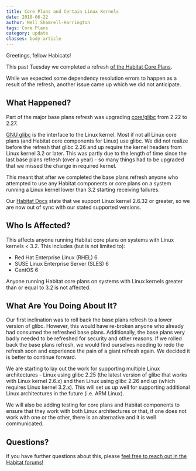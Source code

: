 ```yaml
---
title: Core Plans and Certain Linux Kernels
date: 2018-06-22
author: Nell Shamrell-Harrington
tags: Core Plans
category: update
classes: body-article
---
```


Greetings, fellow Habicats!

This past Tuesday we completed a refresh [of the Habitat Core Plans](https://www.habitat.sh/blog/2018/06/base-plans-refresh/).

While we expected some dependency resolution errors to happen as a result of the refresh, another issue came up which we did not anticipate.

## What Happened?

Part of the major base plans refresh was upgrading [core/glibc](https://github.com/habitat-sh/core-plans/tree/master/glibc) from 2.22 to 2.27.

[GNU glibc](https://www.gnu.org/software/libc/) is the interface to the Linux kernel. Most if not all Linux core plans (and Habitat core components for Linux) use glibc. We did not realize before the refresh that glibc 2.26 and up require the kernel headers from Linux kernel 3.2 or later. This was partly due to the length of time since the last base plans refresh (over a year) - so many things had to be upgraded that we missed the change in required kernel.

This meant that after we completed the base plans refresh anyone who attempted to use any Habitat components or core plans on a system running a Linux kernel lower than 3.2 starting receiving failures.

Our [Habitat Docs](https://www.habitat.sh/docs/install-habitat/) state that we support Linux kernel 2.6.32 or greater, so we are now out of sync with our stated supported versions.

## Who Is Affected?

This affects anyone running Habitat core plans on systems with Linux kernels < 3.2. This includes (but is not limited to):

* Red Hat Enterprise Linux (RHEL) 6
* SUSE Linux Enterprise Server (SLES) 6
* CentOS 6

Anyone running Habitat core plans on systems with Linux kernels greater than or equal to 3.2 is not affected.

## What Are You Doing About It?

Our first inclination was to roll back the base plans refresh to a lower version of glibc. However, this would have re-broken anyone who already had consumed the refreshed base plans. Additionally, the base plans very badly needed to be refreshed for security and other reasons. If we rolled back the base plans refresh, we would find ourselves needing to redo the refresh soon and experience the pain of a giant refresh again. We decided it is better to continue forward.

We are starting to lay out the work for supporting multiple Linux architectures - Linux using glibc 2.25 (the latest version of glibc that works with Linux kernel 2.6.x) and then Linux using glibc 2.26 and up (which requires Linux kernel 3.2.x). This will set us up well for supporting additional Linux architectures in the future (i.e. ARM Linux).

We will also be adding testing for core plans and Habitat components to ensure that they work with both Linux architectures or that, if one does not work with one or the other, there is an alternative and it is well communicated.

## Questions?

If you have further questions about this, please [feel free to reach out in the Habitat forums!](https://forums.habitat.sh/)
